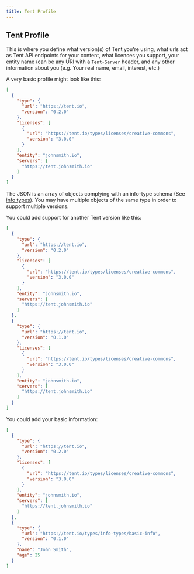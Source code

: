 ```yaml
---
title: Tent Profile
---
```


## Tent Profile

This is where you define what version(s) of Tent you're using, what urls act as
Tent API endpoints for your content, what licences you support, your entity name
(can be any URI with a `Tent-Server` header, and any other information about you
(e.g. Your real name, email, interest, etc.)

A very basic profile might look like this:

```json
[
  {
    "type": {
      "url": "https://tent.io",
      "version": "0.2.0"
    },
    "licenses": [
      {
        "url": "https://tent.io/types/licenses/creative-commons",
        "version": "3.0.0"
      }
    ],
    "entity": "johnsmith.io",
    "servers": [
      "https://tent.johnsmith.io"
    ]
  }
]
```

The JSON is an array of objects complying with an info-type schema (See [info
types](/docs/info-types)). You may have multiple objects of the same type in
order to support multiple versions.

You could add support for another Tent version like this:

```json
[
  {
    "type": {
      "url": "https://tent.io",
      "version": "0.2.0"
    },
    "licenses": [
      {
        "url": "https://tent.io/types/licenses/creative-commons",
        "version": "3.0.0"
      }
    ],
    "entity": "johnsmith.io",
    "servers": [
      "https://tent.johnsmith.io"
    ]
  },
  {
    "type": {
      "url": "https://tent.io",
      "version": "0.1.0"
    },
    "licenses": [
      {
        "url": "https://tent.io/types/licenses/creative-commons",
        "version": "3.0.0"
      }
    ],
    "entity": "johnsmith.io",
    "servers": [
      "https://tent.johnsmith.io"
    ]
  }
]
```

You could add your basic information:

```json
[
  {
    "type": {
      "url": "https://tent.io",
      "version": "0.2.0"
    },
    "licenses": [
      {
        "url": "https://tent.io/types/licenses/creative-commons",
        "version": "3.0.0"
      }
    ],
    "entity": "johnsmith.io",
    "servers": [
      "https://tent.johnsmith.io"
    ]
  },
  {
    "type": {
      "url": "https://tent.io/types/info-types/basic-info",
      "version": "0.1.0"
    },
    "name": "John Smith",
    "age": 25
  }
]
```

